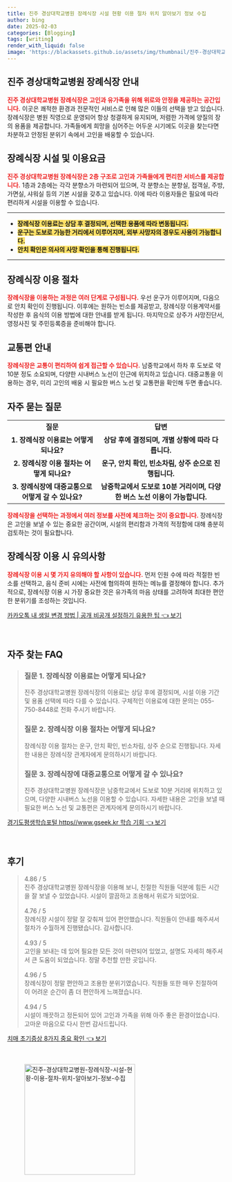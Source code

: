 ```yaml
---
title: 진주 경상대학교병원 장례식장 시설 현황 이용 절차 위치 알아보기 정보 수집
author: bing
date: 2025-02-03
categories: [Blogging]
tags: [writing]
render_with_liquid: false
image: 'https://blackassets.github.io/assets/img/thumbnail/진주-경상대학교병원-장례식장-시설-현황-이용-절차-위치-알아보기-정보-수집.webp'
---
```



<h2 id='장례식장 안내'>진주 경상대학교병원 장례식장 안내</h2>

<p><b><span style="color: #ee2323;">진주 경상대학교병원 장례식장은 고인과 유가족을 위해 위로와 안정을 제공하는 공간입니다.</span></b> 이곳은 쾌적한 환경과 전문적인 서비스로 인해 많은 이들의 선택을 받고 있습니다. 장례식장은 병원 직영으로 운영되어 항상 청결하게 유지되며, 저렴한 가격에 양질의 장의 용품을 제공합니다. 가족들에게 희망을 심어주는 어두운 시기에도 이곳을 찾는다면 차분하고 안정된 분위기 속에서 고인을 배웅할 수 있습니다.</p>

<h2 id='시설 및 이용요금'>장례식장 시설 및 이용요금</h2>

<p><b><span style="color: #ee2323;">진주 경상대학교병원 장례식장은 2층 구조로 고인과 가족들에게 편리한 서비스를 제공합니다.</span></b> 1층과 2층에는 각각 분향소가 마련되어 있으며, 각 분향소는 분향실, 접객실, 주방, 가면실, 샤워실 등의 기본 시설을 갖추고 있습니다. 이에 따라 이용자들은 필요에 따라 편리하게 시설을 이용할 수 있습니다.</p>

<hr />

<ul>
    <li><b><span style="background-color: #ffe066;">장례식장 이용료는 상담 후 결정되며, 선택한 용품에 따라 변동됩니다.</span></b></li>
    <li><b><span style="background-color: #ffe066;">운구는 도보로 가능한 거리에서 이루어지며, 외부 사망자의 경우도 사용이 가능합니다.</span></b></li>
    <li><b><span style="background-color: #ffe066;">안치 확인은 의사의 사망 확인을 통해 진행됩니다.</span></b></li>
</ul>

<hr />

<h2 id='이용 절차'>장례식장 이용 절차</h2>

<p><b><span style="color: #ee2323;">장례식장을 이용하는 과정은 여러 단계로 구성됩니다.</span></b> 우선 운구가 이루어지며, 다음으로 안치 확인이 진행됩니다. 이후에는 원하는 빈소를 제공받고, 장례식장 이용계약서를 작성한 후 음식의 이용 방법에 대한 안내를 받게 됩니다. 마지막으로 상주가 사망진단서, 영정사진 및 주민등록증을 준비해야 합니다.</p>

<h2 id='교통편 안내'>교통편 안내</h2>

<p><b><span style="color: #ee2323;">장례식장은 교통이 편리하여 쉽게 접근할 수 있습니다.</span></b> 남중학교에서 하차 후 도보로 약 10분 정도 소요되며, 다양한 시내버스 노선이 인근에 위치하고 있습니다. 대중교통을 이용하는 경우, 미리 고인의 배웅 시 필요한 버스 노선 및 교통편을 확인해 두면 좋습니다.</p>

<h2 id='자주 묻는 질문'>자주 묻는 질문</h2>

<table>
    <tr>
        <td style="text-align: center; height: 17px;"><b>질문</b></td>
        <td style="text-align: center; height: 17px;"><b>답변</b></td>
    </tr>
    <tr>
        <td style="text-align: center; height: 17px;"><b>1. 장례식장 이용료는 어떻게 되나요?</b></td>
        <td style="text-align: center; height: 17px;"><b>상담 후에 결정되며, 개별 상황에 따라 다릅니다.</b></td>
    </tr>
    <tr>
        <td style="text-align: center; height: 17px;"><b>2. 장례식장 이용 절차는 어떻게 되나요?</b></td>
        <td style="text-align: center; height: 17px;"><b>운구, 안치 확인, 빈소차림, 상주 순으로 진행됩니다.</b></td>
    </tr>
    <tr>
        <td style="text-align: center; height: 17px;"><b>3. 장례식장에 대중교통으로 어떻게 갈 수 있나요?</b></td>
        <td style="text-align: center; height: 17px;"><b>남중학교에서 도보로 10분 거리이며, 다양한 버스 노선 이용이 가능합니다.</b></td>
    </tr>
</table>

<p><b><span style="color: #ee2323;">장례식장을 선택하는 과정에서 여러 정보를 사전에 체크하는 것이 중요합니다.</span></b> 장례식장은 고인을 보낼 수 있는 중요한 공간이며, 시설의 편리함과 가격의 적정함에 대해 충분히 검토하는 것이 필요합니다.</p>

<h2 id='마무리'>장례식장 이용 시 유의사항</h2>

<p><b><span style="color: #ee2323;">장례식장 이용 시 몇 가지 유의해야 할 사항이 있습니다.</span></b> 먼저 인원 수에 따라 적절한 빈소를 선택하고, 음식 준비 시에는 사전에 협의하여 원하는 메뉴를 결정해야 합니다. 추가적으로, 장례식장 이용 시 가장 중요한 것은 유가족의 마음 상태를 고려하여 최대한 편안한 분위기를 조성하는 것입니다.</p>


<p><a class="click-button" title="카카오톡 내 생일 변경 방법 | 공개 비공개 설정하기 유용한 팁" href="https://blackassets.github.io/posts/%EC%B9%B4%EC%B9%B4%EC%98%A4%ED%86%A1-%EB%82%B4-%EC%83%9D%EC%9D%BC-%EB%B3%80%EA%B2%BD-%EB%B0%A9%EB%B2%95-%EA%B3%B5%EA%B0%9C-%EB%B9%84%EA%B3%B5%EA%B0%9C-%EC%84%A4%EC%A0%95%ED%95%98%EA%B8%B0-%EC%9C%A0%EC%9A%A9%ED%95%9C-%ED%8C%81/" rel="dofollow">카카오톡 내 생일 변경 방법 | 공개 비공개 설정하기 유용한 팁 👈 보기</a></p><br>
<h2 id='자주_찾는_FAQ'>자주 찾는 FAQ</h2>
<div itemscope="" itemtype="https://schema.org/FAQPage">
<blockquote>
<div itemscope="" itemprop="mainEntity" itemtype="https://schema.org/Question">
<h3 itemprop="name">질문 1. 장례식장 이용료는 어떻게 되나요?</h3>
<div itemscope="" itemprop="acceptedAnswer" itemtype="https://schema.org/Answer">
<span itemprop="text">
<p>진주 경상대학교병원 장례식장의 이용료는 상담 후에 결정되며, 시설 이용 기간 및 용품 선택에 따라 다를 수 있습니다. 구체적인 이용료에 대한 문의는 055-750-8448로 전화 주시기 바랍니다.</p>
</span>
</div>
</div>
<div itemscope="" itemprop="mainEntity" itemtype="https://schema.org/Question">
<h3 itemprop="name">질문 2. 장례식장 이용 절차는 어떻게 되나요?</h3>
<div itemscope="" itemprop="acceptedAnswer" itemtype="https://schema.org/Answer">
<span itemprop="text">
<p>장례식장 이용 절차는 운구, 안치 확인, 빈소차림, 상주 순으로 진행됩니다. 자세한 내용은 장례식장 관계자에게 문의하시기 바랍니다.</p>
</span>
</div>
</div>
<div itemscope="" itemprop="mainEntity" itemtype="https://schema.org/Question">
<h3 itemprop="name">질문 3. 장례식장에 대중교통으로 어떻게 갈 수 있나요?</h3>
<div itemscope="" itemprop="acceptedAnswer" itemtype="https://schema.org/Answer">
<span itemprop="text">
<p>진주 경상대학교병원 장례식장은 남중학교에서 도보로 10분 거리에 위치하고 있으며, 다양한 시내버스 노선을 이용할 수 있습니다. 자세한 내용은 고인을 보낼 때 필요한 버스 노선 및 교통편은 관계자에게 문의하시기 바랍니다.</p>
</span>
</div>
</div>
</blockquote>
</div>
<p><a class="click-button" title="경기도평생학습포털 https//www.gseek.kr 학습 기회" href="https://blackassets.github.io/posts/%EA%B2%BD%EA%B8%B0%EB%8F%84%ED%8F%89%EC%83%9D%ED%95%99%EC%8A%B5%ED%8F%AC%ED%84%B8-httpswww.gseek.kr-%ED%95%99%EC%8A%B5-%EA%B8%B0%ED%9A%8C/" rel="dofollow">경기도평생학습포털 https//www.gseek.kr 학습 기회 👈 보기</a></p><br>
<h2 id='후기'>후기</h2>
<div itemscope itemtype="https://schema.org/Product">
  <blockquote>
  <div itemprop="review" itemscope itemtype="https://schema.org/Review">
      <div itemprop="reviewRating" itemscope itemtype="https://schema.org/Rating"> <span itemprop="ratingValue">4.86</span> / <span itemprop="bestRating">5</span> </div>
      <span itemprop="reviewBody">진주 경상대학교병원 장례식장을 이용해 보니, 친절한 직원들 덕분에 힘든 시간을 잘 보낼 수 있었습니다. 시설이 깔끔하고 조용해서 위로가 되었어요.</span>
  </div>
  <br>
  <div itemprop="review" itemscope itemtype="https://schema.org/Review">
      <div itemprop="reviewRating" itemscope itemtype="https://schema.org/Rating"> <span itemprop="ratingValue">4.76</span> / <span itemprop="bestRating">5</span> </div>
      <span itemprop="reviewBody">장례식장 시설이 정말 잘 갖춰져 있어 편안했습니다. 직원들이 안내를 해주셔서 절차가 수월하게 진행됐습니다. 감사합니다.</span>
  </div>
  <br>
  <div itemprop="review" itemscope itemtype="https://schema.org/Review">
      <div itemprop="reviewRating" itemscope itemtype="https://schema.org/Rating"> <span itemprop="ratingValue">4.93</span> / <span itemprop="bestRating">5</span> </div>
      <span itemprop="reviewBody">고인을 보내는 데 있어 필요한 모든 것이 마련되어 있었고, 설명도 자세히 해주셔서 큰 도움이 되었습니다. 정말 추천할 만한 곳입니다.</span>
  </div>
  <br>
  <div itemprop="review" itemscope itemtype="https://schema.org/Review">
      <div itemprop="reviewRating" itemscope itemtype="https://schema.org/Rating"> <span itemprop="ratingValue">4.96</span> / <span itemprop="bestRating">5</span> </div>
      <span itemprop="reviewBody">장례식장이 정말 편안하고 조용한 분위기였습니다. 직원들 또한 매우 친절하여 이 어려운 순간이 좀 더 편안하게 느껴졌습니다.</span>
  </div>
  <br>
  <div itemprop="review" itemscope itemtype="https://schema.org/Review">
      <div itemprop="reviewRating" itemscope itemtype="https://schema.org/Rating"> <span itemprop="ratingValue">4.94</span> / <span itemprop="bestRating">5</span> </div>
      <span itemprop="reviewBody">시설이 깨끗하고 정돈되어 있어 고인과 가족을 위해 아주 좋은 환경이었습니다. 고마운 마음으로 다시 한번 감사드립니다.</span>
  </div>
  </blockquote>
</div>
<p><a class="click-button" title="치매 초기증상 8가지 중요 확인" href="https://blackassets.github.io/posts/%EC%B9%98%EB%A7%A4-%EC%B4%88%EA%B8%B0%EC%A6%9D%EC%83%81-8%EA%B0%80%EC%A7%80-%EC%A4%91%EC%9A%94-%ED%99%95%EC%9D%B8/" rel="dofollow">치매 초기증상 8가지 중요 확인 👈 보기</a></p><br>
<figure class="image"><img src="https://blackassets.github.io/assets/img/thumbnail/진주-경상대학교병원-장례식장-시설-현황-이용-절차-위치-알아보기-정보-수집.webp" alt="진주-경상대학교병원-장례식장-시설-현황-이용-절차-위치-알아보기-정보-수집" width="256" height="256"></figure>